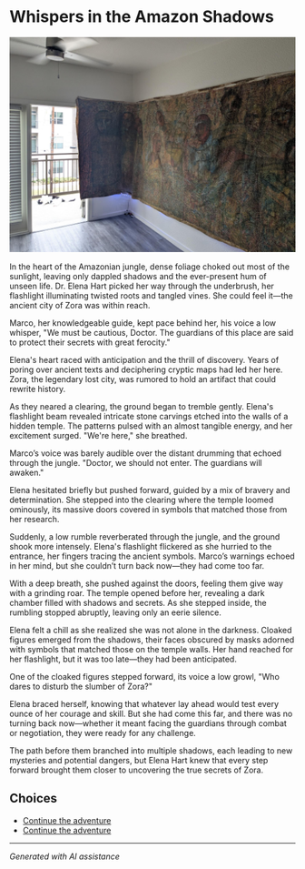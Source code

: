 # Whispers in the Amazon Shadows

![Whispers in the Amazon Shadows](../input_images/476485893_1141800154331157_7662562200996339651_n.jpg)

In the heart of the Amazonian jungle, dense foliage choked out most of the sunlight, leaving only dappled shadows and the ever-present hum of unseen life. Dr. Elena Hart picked her way through the underbrush, her flashlight illuminating twisted roots and tangled vines. She could feel it—the ancient city of Zora was within reach.

Marco, her knowledgeable guide, kept pace behind her, his voice a low whisper, "We must be cautious, Doctor. The guardians of this place are said to protect their secrets with great ferocity."

Elena's heart raced with anticipation and the thrill of discovery. Years of poring over ancient texts and deciphering cryptic maps had led her here. Zora, the legendary lost city, was rumored to hold an artifact that could rewrite history.

As they neared a clearing, the ground began to tremble gently. Elena's flashlight beam revealed intricate stone carvings etched into the walls of a hidden temple. The patterns pulsed with an almost tangible energy, and her excitement surged. "We're here," she breathed.

Marco’s voice was barely audible over the distant drumming that echoed through the jungle. "Doctor, we should not enter. The guardians will awaken."

Elena hesitated briefly but pushed forward, guided by a mix of bravery and determination. She stepped into the clearing where the temple loomed ominously, its massive doors covered in symbols that matched those from her research.

Suddenly, a low rumble reverberated through the jungle, and the ground shook more intensely. Elena's flashlight flickered as she hurried to the entrance, her fingers tracing the ancient symbols. Marco’s warnings echoed in her mind, but she couldn’t turn back now—they had come too far.

With a deep breath, she pushed against the doors, feeling them give way with a grinding roar. The temple opened before her, revealing a dark chamber filled with shadows and secrets. As she stepped inside, the rumbling stopped abruptly, leaving only an eerie silence.

Elena felt a chill as she realized she was not alone in the darkness. Cloaked figures emerged from the shadows, their faces obscured by masks adorned with symbols that matched those on the temple walls. Her hand reached for her flashlight, but it was too late—they had been anticipated.

One of the cloaked figures stepped forward, its voice a low growl, "Who dares to disturb the slumber of Zora?"

Elena braced herself, knowing that whatever lay ahead would test every ounce of her courage and skill. But she had come this far, and there was no turning back now—whether it meant facing the guardians through combat or negotiation, they were ready for any challenge.

The path before them branched into multiple shadows, each leading to new mysteries and potential dangers, but Elena Hart knew that every step forward brought them closer to uncovering the true secrets of Zora.


## Choices

* [Continue the adventure](./476485484_1684131429201363_7550930141077594240_n.md)
* [Continue the adventure](./20221013_174915.md)


---
*Generated with AI assistance*
